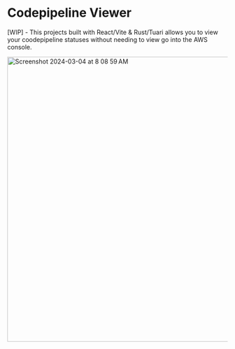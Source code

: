 # Codepipeline Viewer

[WIP] - This projects built with React/Vite & Rust/Tuari allows you to view your coodepipeline statuses without needing to view go into the AWS console.

<img width="653" alt="Screenshot 2024-03-04 at 8 08 59 AM" src="https://github.com/keenanlk/codepipeline-viewer/assets/25515073/33657ca7-a671-4794-ab04-33cbee4107e7">
